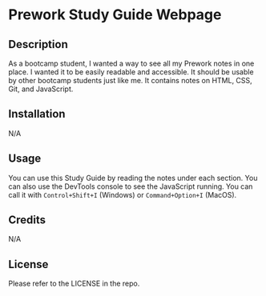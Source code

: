 # Prework Study Guide Webpage

## Description

As a bootcamp student, I wanted a way to see all my Prework notes in one place. I wanted it to be easily readable and accessible. It should be usable by other bootcamp students just like me. It contains notes on HTML, CSS, Git, and JavaScript.



## Installation

N/A

## Usage

You can use this Study Guide by reading the notes under each section. You can also use the DevTools console to see the JavaScript running. You can call it with `Control+Shift+I` \(Windows) or `Command+Option+I` \(MacOS).

## Credits

N/A

## License

Please refer to the LICENSE in the repo.
